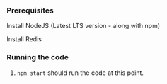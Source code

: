 ### Prerequisites

Install NodeJS (Latest LTS version - along with npm)

Install Redis

### Running the code

1. `npm start` should run the code at this point.
